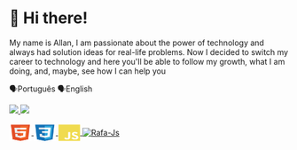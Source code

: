 <h1> 👋 Hi there! </h1>

My name is Allan, I am passionate about the power of technology and always had solution ideas for real-life problems. 
Now I decided to switch my career to technology and here you'll be able to follow my growth, what I am doing, and, maybe, see how I can help you

🗣️Português 🗣️English

<div>
  <a href="https://github.com/allanalves001">
  <img height="180em" src="https://github-readme-stats.vercel.app/api?username=allanalves001&show_icons=true&theme=slateorange&include_all_commits=true&count_private=true"/>
  <img height="180em" src="https://github-readme-stats.vercel.app/api/top-langs/?username=allanalves001&layout=compact&langs_count=7&theme=slateorange"/>
</div>

<div style="display: inline_block"><br>
  <img align="center" alt="Allan-HTML" height="30" width="40" src="https://raw.githubusercontent.com/devicons/devicon/master/icons/html5/html5-original.svg">
  <img align="center" alt="Allan-CSS" height="30" width="40" src="https://raw.githubusercontent.com/devicons/devicon/master/icons/css3/css3-original.svg">
  <img align="center" alt="Rafa-Js" height="30" width="40" src="https://raw.githubusercontent.com/devicons/devicon/master/icons/javascript/javascript-plain.svg">
  <img align="center" alt="Rafa-Js" height="30" width="40" src="https://raw.githubusercontent.com/devicons/devicon/master/icons/sass/sass-plain.svg">
</div>
